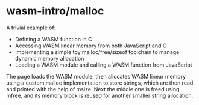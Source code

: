 # wasm-intro/malloc

A trivial example of:

- Defining a WASM function in C
- Accessing WASM linear memory from both JavaScript and C
- Implementing a simple toy malloc/free/sizeof toolchain to manage dynamic memory allocation
- Loading a WASM module and calling a WASM function from JavaScript

The page loads the WASM module, then allocates WASM linear memory using a custom malloc implementation to store strings, which are then read and printed with the help of msize. Next the middle one is freed using mfree, and its memory block is reused for another smaller string allocation.



